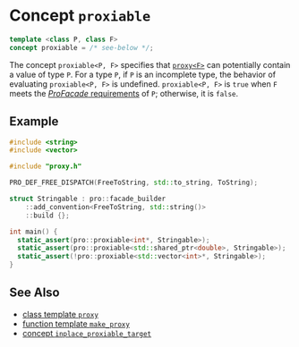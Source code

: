 # Concept `proxiable`

```cpp
template <class P, class F>
concept proxiable = /* see-below */;
```

The concept `proxiable<P, F>` specifies that [`proxy<F>`](proxy.md) can potentially contain a value of type `P`. For a type `P`, if `P` is an incomplete type, the behavior of evaluating `proxiable<P, F>` is undefined. `proxiable<P, F>` is `true` when `F` meets the [*ProFacade* requirements](ProFacade.md) of `P`; otherwise, it is `false`.

## Example

```cpp
#include <string>
#include <vector>

#include "proxy.h"

PRO_DEF_FREE_DISPATCH(FreeToString, std::to_string, ToString);

struct Stringable : pro::facade_builder
    ::add_convention<FreeToString, std::string()>
    ::build {};

int main() {
  static_assert(pro::proxiable<int*, Stringable>);
  static_assert(pro::proxiable<std::shared_ptr<double>, Stringable>);
  static_assert(!pro::proxiable<std::vector<int>*, Stringable>);
}
```

## See Also

- [class template `proxy`](proxy.md)
- [function template `make_proxy`](make_proxy.md)
- [concept `inplace_proxiable_target`](inplace_proxiable_target.md)
